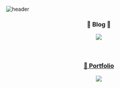 ![header](https://capsule-render.vercel.app/api?type=Waving&color=gradient&height=300&section=header&text=Welcome&desc=EunSu's%20Profile%20&fontSize=70&animation=fadeIn&fontAlign=70&descAlign=80&descSize=30&fontAlignY=40)

<div align = "center"> 

###  📝 Blog 📝 
  <img src="https://img.shields.io/badge/Tistory-000000?style=for-the-badge&logo=Tistory&logoColor=white">
  <a href="[https://gamjada.tistory.com/?page=1]">

<br>
<br>
<br>

  ###  :blue_book: Portfolio 
  <img src="https://img.shields.io/badge/Notion-00000?style=for-the-badge&logo=Notion&logoColor=white" />
  <a href="[https://www.notion.so/Unity-11a544300ec6498f984abba69c4170ad]">

